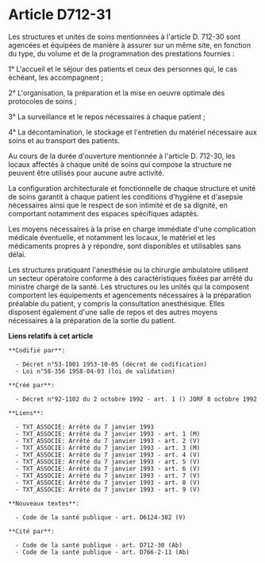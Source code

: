 # Article D712-31

Les structures et unités de soins mentionnées à l'article D. 712-30 sont agencées et équipées de manière à assurer sur un
même site, en fonction du type, du volume et de la programmation des prestations fournies :

1° L'accueil et le séjour des patients et ceux des personnes qui, le cas échéant, les accompagnent ;

2° L'organisation, la préparation et la mise en oeuvre optimale des protocoles de soins ;

3° La surveillance et le repos nécessaires à chaque patient ;

4° La décontamination, le stockage et l'entretien du matériel nécessaire aux soins et au transport des patients.

Au cours de la durée d'ouverture mentionnée à l'article D. 712-30, les locaux affectés à chaque unité de soins qui compose la
structure ne peuvent être utilisés pour aucune autre activité.

La configuration architecturale et fonctionnelle de chaque structure et unité de soins garantit à chaque patient les
conditions d'hygiène et d'asepsie nécessaires ainsi que le respect de son intimité et de sa dignité, en comportant notamment
des espaces spécifiques adaptés.

Les moyens nécessaires à la prise en charge immédiate d'une complication médicale éventuelle, et notamment les locaux, le
matériel et les médicaments propres à y répondre, sont disponibles et utilisables sans délai.

Les structures pratiquant l'anesthésie ou la chirurgie ambulatoire utilisent un secteur opératoire conforme à des
caractéristiques fixées par arrêté du ministre chargé de la santé. Les structures ou les unités qui la composent comportent
les équipements et agencements nécessaires à la préparation préalable du patient, y compris la consultation anesthésique.
Elles disposent également d'une salle de repos et des autres moyens nécessaires à la préparation de la sortie du patient.

**Liens relatifs à cet article**

	**Codifié par**:

	  - Décret n°53-1001 1953-10-05 (décret de codification)
	  - Loi n°58-356 1958-04-03 (loi de validation)

	**Créé par**:

	  - Décret n°92-1102 du 2 octobre 1992 - art. 1 () JORF 8 octobre 1992

	**Liens**:

	  - TXT_ASSOCIE: Arrêté du 7 janvier 1993
	  - TXT_ASSOCIE: Arrêté du 7 janvier 1993 - art. 1 (M)
	  - TXT_ASSOCIE: Arrêté du 7 janvier 1993 - art. 2 (V)
	  - TXT_ASSOCIE: Arrêté du 7 janvier 1993 - art. 3 (M)
	  - TXT_ASSOCIE: Arrêté du 7 janvier 1993 - art. 4 (V)
	  - TXT_ASSOCIE: Arrêté du 7 janvier 1993 - art. 5 (V)
	  - TXT_ASSOCIE: Arrêté du 7 janvier 1993 - art. 6 (V)
	  - TXT_ASSOCIE: Arrêté du 7 janvier 1993 - art. 7 (V)
	  - TXT_ASSOCIE: Arrêté du 7 janvier 1993 - art. 8 (V)
	  - TXT_ASSOCIE: Arrêté du 7 janvier 1993 - art. 9 (V)

	**Nouveaux textes**:

	  - Code de la santé publique - art. D6124-302 (V)

	**Cité par**:

	  - Code de la santé publique - art. D712-30 (Ab)
	  - Code de la santé publique - art. D766-2-11 (Ab)
